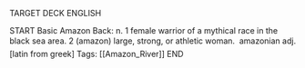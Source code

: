 TARGET DECK
ENGLISH

START
Basic
Amazon
Back: n. 1 female warrior of a mythical race in the black sea area. 2 (amazon) large, strong, or athletic woman.  amazonian adj. [latin from greek]
Tags: [[Amazon_River]]
END
